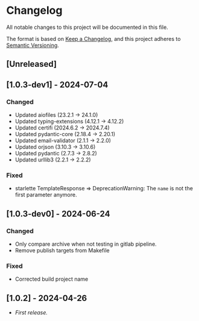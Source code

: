 <!-- markdownlint-configure-file { "MD024": false } -->
# Changelog

All notable changes to this project will be documented in this file.

The format is based on [Keep a Changelog](https://keepachangelog.com/en/1.1.0/),
and this project adheres to [Semantic Versioning](https://semver.org/spec/v2.0.0.html).

## [Unreleased]

## [1.0.3-dev1] - 2024-07-04

### Changed

- Updated aiofiles (23.2.1 -> 24.1.0)
- Updated typing-extensions (4.12.1 -> 4.12.2)
- Updated certifi (2024.6.2 -> 2024.7.4)
- Updated pydantic-core (2.18.4 -> 2.20.1)
- Updated email-validator (2.1.1 -> 2.2.0)
- Updated orjson (3.10.3 -> 3.10.6)
- Updated pydantic (2.7.3 -> 2.8.2)
- Updated urllib3 (2.2.1 -> 2.2.2)

### Fixed

- starlette TemplateResponse => DeprecationWarning: The `name` is not the first parameter anymore.

## [1.0.3-dev0] - 2024-06-24

### Changed

- Only compare archive when not testing in gitlab pipeline.
- Remove publish targets from Makefile

### Fixed

- Corrected build project name

## [1.0.2] - 2024-04-26

- _First release._
